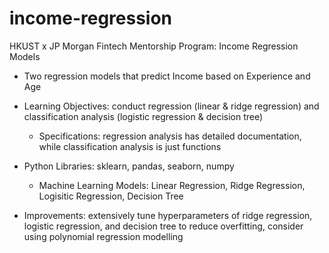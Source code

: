 # income-regression

HKUST x JP Morgan Fintech Mentorship Program: Income Regression Models

- Two regression models that predict Income based on Experience and Age

- Learning Objectives: conduct regression (linear & ridge regression) and classification analysis (logistic regression & decision tree)
    - Specifications: regression analysis has detailed documentation, while classification analysis is just functions
- Python Libraries: sklearn, pandas, seaborn, numpy
    - Machine Learning Models: Linear Regression, Ridge Regression, Logisitic Regression, Decision Tree
- Improvements: extensively tune hyperparameters of ridge regression, logistic regression, and decision tree to reduce overfitting, consider using polynomial regression modelling